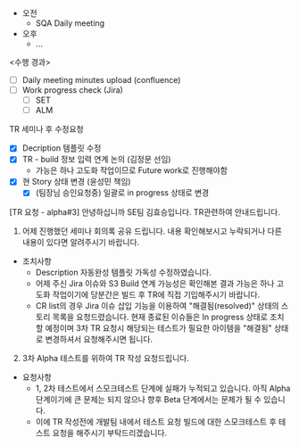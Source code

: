 - 오전
	- SQA Daily meeting
- 오후
	- ...

<수행 경과>
- [ ] Daily meeting minutes upload (confluence)
- [ ] Work progress check (Jira)
	- [ ] SET
	- [ ] ALM

TR 세미나 후 수정요청
- [x] Decription 템플릿 수정
- [x] TR - build 정보 입력 연계 논의 (김정문 선임)
	- 가능은 하나 고도화 작업이므로 Future work로 진행해야함
- [x] 현 Story 상태 변경 (윤성민 책임)
	- [x] (팀장님 승인요청중) 일괄로 in progress 상태로 변경

[TR 요청 - alpha#3]
안녕하십니까 SE팀 김효승입니다.
TR관련하여 안내드립니다.

1. 어제 진행했던 세미나 회의록 공유 드립니다. 내용 확인해보시고 누락되거나 다른 내용이 있다면 알려주시기 바랍니다.
- 조치사항
	- Description 자동완성 템플릿 가독성 수정하였습니다.
	- 어제 주신 Jira 이슈와 S3 Build 연계 가능성은 확인해본 결과 가능은 하나 고도화 작업이기에 당분간은 빌드 후 TR에 직접 기입해주시기 바랍니다.
	- CR list의 경우 Jira 이슈 삽입 기능을 이용하여 "해결됨(resolved)" 상태의 스토리 목록을 요청드렸습니다. 현재 종료된 이슈들은 In progress 상태로 조치할 예정이며 3차 TR 요청시 해당되는 테스트가 필요한 아이템을 "해결됨" 상태로 변경하셔서 요청해주시면 됩니다.

2. 3차 Alpha 테스트를 위하여 TR 작성 요청드립니다.
- 요청사항
	- 1, 2차 테스트에서 스모크테스트 단계에 실패가 누적되고 있습니다. 아직 Alpha 단계이기에 큰 문제는 되지 않으나 향후 Beta 단계에서는 문제가 될 수 있습니다.
	- 이에 TR 작성전에 개발팀 내에서 테스트 요청 빌드에 대한 스모크테스트 후 테스트 요청을 해주시기 부탁드리겠습니다.
